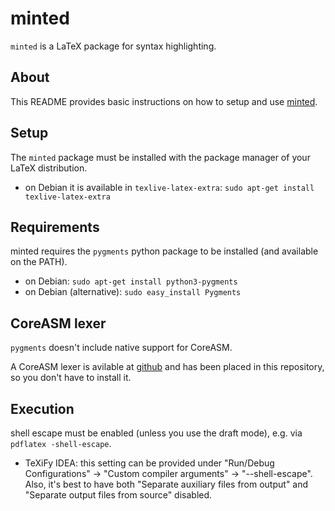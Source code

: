 # minted

`minted` is a LaTeX package for syntax highlighting.

## About

This README provides basic instructions on how to setup and use [minted](https://github.com/gpoore/minted).

## Setup

The `minted` package must be installed with the package manager of your LaTeX distribution.

- on Debian it is available in `texlive-latex-extra`: `sudo apt-get install texlive-latex-extra`

## Requirements

minted requires the `pygments` python package to be installed (and available on the PATH).

- on Debian: `sudo apt-get install python3-pygments`
- on Debian (alternative): `sudo easy_install Pygments`

## CoreASM lexer

`pygments` doesn't include native support for CoreASM.

A CoreASM lexer is avilable at [github]() and has been placed in this repository, so you don't have to install it.

## Execution

shell escape must be enabled (unless you use the draft mode), e.g. via `pdflatex -shell-escape`.

- TeXiFy IDEA: this setting can be provided under "Run/Debug Configurations" -> "Custom compiler arguments" -> "--shell-escape". Also, it's best to have both "Separate auxiliary files from output" and "Separate output files from source" disabled.
